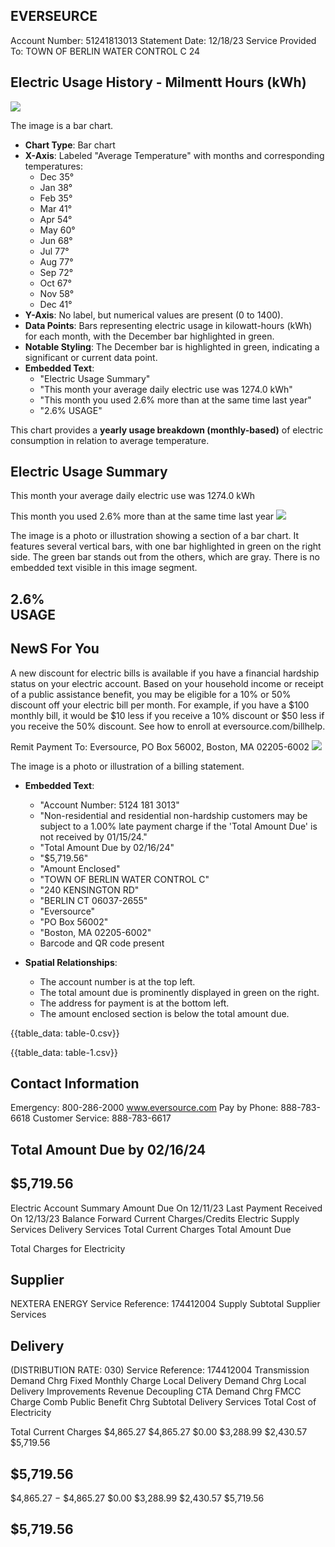 ## EVERSEURCE

Account Number: 51241813013
Statement Date: 12/18/23
Service Provided To:
TOWN OF BERLIN WATER CONTROL C 24

## Electric Usage History - Milmentt Hours (kWh)

![](images/img-0.jpeg)

The image is a bar chart.

- **Chart Type**: Bar chart
- **X-Axis**: Labeled "Average Temperature" with months and corresponding temperatures:
  - Dec 35°
  - Jan 38°
  - Feb 35°
  - Mar 41°
  - Apr 54°
  - May 60°
  - Jun 68°
  - Jul 77°
  - Aug 77°
  - Sep 72°
  - Oct 67°
  - Nov 58°
  - Dec 41°
- **Y-Axis**: No label, but numerical values are present (0 to 1400).
- **Data Points**: Bars representing electric usage in kilowatt-hours (kWh) for each month, with the December bar highlighted in green.
- **Notable Styling**: The December bar is highlighted in green, indicating a significant or current data point.
- **Embedded Text**: 
  - "Electric Usage Summary"
  - "This month your average daily electric use was 1274.0 kWh"
  - "This month you used 2.6% more than at the same time last year"
  - "2.6% USAGE"

This chart provides a **yearly usage breakdown (monthly-based)** of electric consumption in relation to average temperature.

## Electric Usage Summary

This month your average daily electric use was 1274.0 kWh

This month you used $2.6 \%$ more than at the same time last year
![](images/img-1.jpeg)

The image is a photo or illustration showing a section of a bar chart. It features several vertical bars, with one bar highlighted in green on the right side. The green bar stands out from the others, which are gray. There is no embedded text visible in this image segment.

## $2.6 \%$ <br> USAGE

## NewS For You

A new discount for electric bills is available if you have a financial hardship status on your electric account. Based on your household income or receipt of a public assistance benefit, you may be eligible for a $10 \%$ or $50 \%$ discount off your electric bill per month. For example, if you have a $\$ 100$ monthly bill, it would be $\$ 10$ less if you receive a $10 \%$ discount or $\$ 50$ less if you receive the $50 \%$ discount. See how to enroll at eversource.com/billhelp.

Remit Payment To: Eversource, PO Box 56002, Boston, MA 02205-6002
![](images/img-2.jpeg)

The image is a photo or illustration of a billing statement. 

- **Embedded Text**:
  - "Account Number: 5124 181 3013"
  - "Non-residential and residential non-hardship customers may be subject to a 1.00% late payment charge if the 'Total Amount Due' is not received by 01/15/24."
  - "Total Amount Due by 02/16/24"
  - "$5,719.56"
  - "Amount Enclosed"
  - "TOWN OF BERLIN WATER CONTROL C"
  - "240 KENSINGTON RD"
  - "BERLIN CT 06037-2655"
  - "Eversource"
  - "PO Box 56002"
  - "Boston, MA 02205-6002"
  - Barcode and QR code present

- **Spatial Relationships**:
  - The account number is at the top left.
  - The total amount due is prominently displayed in green on the right.
  - The address for payment is at the bottom left.
  - The amount enclosed section is below the total amount due.

{{table_data: table-0.csv}}


{{table_data: table-1.csv}}

## Contact Information

Emergency: 800-286-2000
www.eversource.com
Pay by Phone: 888-783-6618
Customer Service: 888-783-6617

## Total Amount Due by 02/16/24

## $5,719.56

Electric Account Summary
Amount Due On 12/11/23
Last Payment Received On 12/13/23
Balance Forward
Current Charges/Credits
Electric Supply Services
Delivery Services
Total Current Charges
Total Amount Due

Total Charges for Electricity

## Supplier

NEXTERA ENERGY
Service Reference: 174412004
Supply
Subtotal Supplier Services

## Delivery

(DISTRIBUTION RATE: 030)
Service Reference: 174412004
Transmission Demand Chrg
Fixed Monthly Charge
Local Delivery Demand Chrg
Local Delivery Improvements
Revenue Decoupling
CTA Demand Chrg
FMCC Charge
Comb Public Benefit Chrg
Subtotal Delivery Services
Total Cost of Electricity

Total Current Charges
$4,865.27
$4,865.27
$0.00
$3,288.99
$2,430.57
$5,719.56

## $5,719.56

\$4,865.27
$-$ \$4,865.27
\$0.00
\$3,288.99
\$2,430.57
\$5,719.56

## $5,719.56
